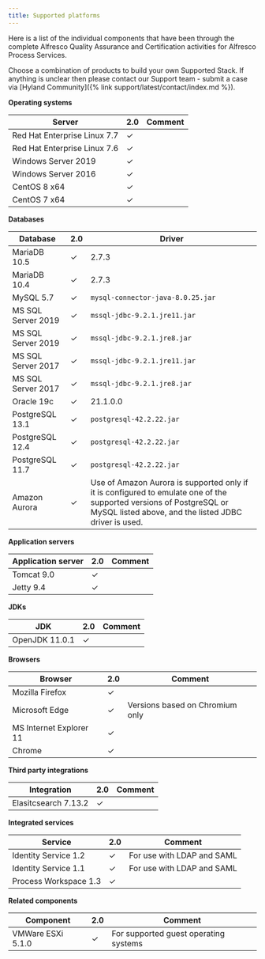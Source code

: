 ```yaml
---
title: Supported platforms
---
```


Here is a list of the individual components that have been through the complete 
Alfresco Quality Assurance and Certification activities for Alfresco Process Services.

Choose a combination of products to build your own Supported Stack. If anything is unclear then please contact 
our Support team - submit a case via [Hyland Community]({% link support/latest/contact/index.md %}).


**Operating systems**

|Server|2.0|Comment|
|------|----|-------|
|Red Hat Enterprise Linux 7.7|✓| |
|Red Hat Enterprise Linux 7.6|✓| |
|Windows Server 2019|✓| |
|Windows Server 2016|✓| |
|CentOS 8 x64|✓| |
|CentOS 7 x64|✓| |

**Databases**

|Database|2.0|Driver|
|--------|----|------|
|MariaDB 10.5|✓|2.7.3|
|MariaDB 10.4|✓|2.7.3|
|MySQL 5.7|✓|`mysql-connector-java-8.0.25.jar`|
|MS SQL Server 2019|✓|`mssql-jdbc-9.2.1.jre11.jar`|
|MS SQL Server 2019|✓|`mssql-jdbc-9.2.1.jre8.jar`|
|MS SQL Server 2017|✓|`mssql-jdbc-9.2.1.jre11.jar`|
|MS SQL Server 2017|✓|`mssql-jdbc-9.2.1.jre8.jar`|
|Oracle 19c|✓|21.1.0.0|
|PostgreSQL 13.1|✓|`postgresql-42.2.22.jar`|
|PostgreSQL 12.4|✓|`postgresql-42.2.22.jar`|
|PostgreSQL 11.7|✓|`postgresql-42.2.22.jar`|`|
|Amazon Aurora|✓| Use of Amazon Aurora is supported only if it is configured to emulate one of the supported versions of PostgreSQL or MySQL listed above, and the listed JDBC driver is used. |

**Application servers**

|Application server|2.0|Comment|
|------------------|----|-------|
|Tomcat 9.0|✓| |
|Jetty 9.4|✓| |

**JDKs**

|JDK|2.0|Comment|
|---|----|-------|
|OpenJDK 11.0.1|✓| |

**Browsers**

|Browser|2.0|Comment|
|-------|----|-------|
|Mozilla Firefox|✓| |
|Microsoft Edge|✓|Versions based on Chromium only|
|MS Internet Explorer 11|✓| |
|Chrome|✓| |

**Third party integrations**

|Integration|2.0|Comment|
|-----------|----|-------|
|Elasitcsearch 7.13.2|✓| |

**Integrated services**

|Service|2.0|Comment|
|-------|----|-------|
|Identity Service 1.2|✓|For use with LDAP and SAML|
|Identity Service 1.1|✓|For use with LDAP and SAML|
|Process Workspace 1.3|✓| |

**Related components**

|Component|2.0|Comment|
|---------|----|-------|
|VMWare ESXi 5.1.0|✓|For supported guest operating systems|
